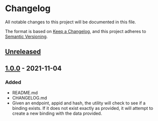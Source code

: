 # Changelog
All notable changes to this project will be documented in this file.

The format is based on [Keep a Changelog](https://keepachangelog.com/en/1.0.0/),
and this project adheres to [Semantic Versioning](https://semver.org/spec/v2.0.0.html).

## [Unreleased]

## [1.0.0] - 2021-11-04
### Added
- README.md
- CHANGELOG.md
- Given an endpoint, appid and hash, the utility will check to see if a binding
  exists. If it does not exist exactly as provided, it will attempt to create
  a new binding with the data provided.


[Unreleased]: https://github.com/iteam-consulting/bindssl/compare/v1.0.0...HEAD
[1.0.0]: https://github.com/iteam-consulting/bindssl/releases/tag/v1.0.0